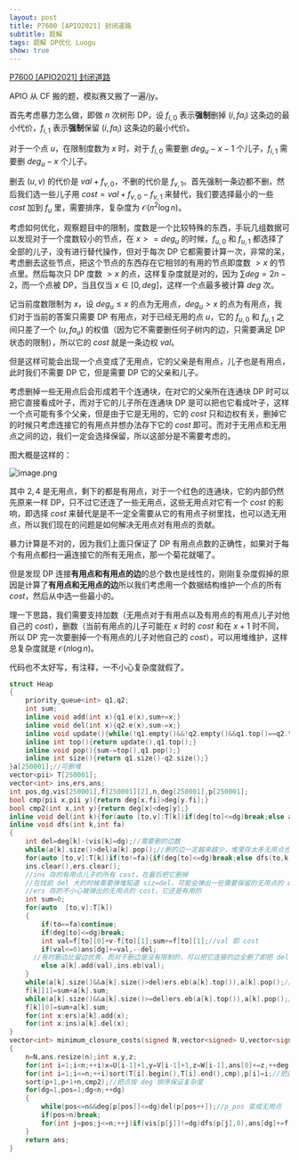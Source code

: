 ```yaml
---
layout: post
title: P7600 [APIO2021] 封闭道路
subtitle: 题解
tags: 题解 DP优化 Luogu
show: true
---
```


[P7600 [APIO2021] 封闭道路](https://www.luogu.com.cn/problem/P7600)

APIO 从 CF 搬的题，模拟赛又搬了一遍/jy。

首先考虑暴力怎么做，即做 $n$ 次树形 DP，设 $f_{i,0}$ 表示**强制**删掉 $(i,fa_i)$ 这条边的最小代价，$f_{i,1}$ 表示**强制**保留 $(i,fa_i)$ 这条边的最小代价。

对于一个点 $u$，在限制度数为 $x$ 时，对于 $f_{i,0}$ 需要删 $deg_u-x-1$ 个儿子，$f_{i,1}$ 需要删 $deg_u-x$ 个儿子。

删去 $(u,v)$ 的代价是 $val+f_{v,0}$，不删的代价是 $f_{v,1}$。首先强制一条边都不删，然后我们选一些儿子用 $cost=val+f_{v,0}-f_{v,1}$ 来替代，我们要选择最小的一些 $cost$ 加到 $f_u$ 里，需要排序，复杂度为 $\mathcal O(n^2\log n)$。

考虑如何优化，观察题目中的限制，度数是一个比较特殊的东西，手玩几组数据可以发现对于一个度数较小的节点，在 $x>=deg_u$ 的时候，$f_{u,0}$ 和 $f_{u,1}$ 都选择了全部的儿子，没有进行替代操作，但对于每次 DP 它都需要计算一次，非常的呆，考虑删去这些节点，把这个节点的东西存在它相邻的有用的节点即度数 $>x$ 的节点里。然后每次只 DP 度数 $>x$
 的点，这样复杂度就是对的，因为 $\sum deg=2n-2$，而一个点被 DP，当且仅当 $x\in[0,deg]$，这样一个点最多被计算 $deg$ 次。

记当前度数限制为 $x$，设 $deg_u\leq x$ 的点为无用点，$deg_u>x$ 的点为有用点，我们对于当前的答案只需要 DP 有用点，对于已经无用的点 $u$，它的 $f_{u,0}$ 和 $f_{u,1}$ 之间只差了一个 $(u,fa_u)$ 的权值（因为它不需要删任何子树内的边，只需要满足 DP 状态的限制），所以它的 $cost$ 就是一条边权 $val$。

但是这样可能会出现一个点变成了无用点，它的父亲是有用点，儿子也是有用点，此时我们不需要 DP 它，但是需要 DP 它的父亲和儿子。

考虑删掉一些无用点后会形成若干个连通块，在对它的父亲所在连通块 DP 时可以把它直接看成叶子，而对于它的儿子所在连通块 DP 是可以把也它看成叶子，这样一个点可能有多个父亲，但是由于它是无用的，它的 $cost$ 只和边权有关，删掉它的时候只考虑连接它的有用点并想办法存下它的 $cost$ 即可。而对于无用点和无用点之间的边，我们一定会选择保留，所以这部分是不需要考虑的。

图大概是这样的：

![image.png](https://s2.loli.net/2023/10/14/9UPkYwcsgfp5nSN.png)

其中 $2,4$ 是无用点，剩下的都是有用点，对于一个红色的连通块，它的内部仍然先原来一样 DP，只不过它还连了一些无用点，这些无用点对它有一个 $cost$ 的影响，即选择 $cost$ 来替代是是不一定全需要从它的有用点子树里找，也可以选无用点，所以我们现在的问题是如何解决无用点对有用点的贡献。

暴力计算是不对的，因为我们上面只保证了 DP 有用点点数的正确性，如果对于每个有用点都扫一遍连接它的所有无用点，那一个菊花就噶了。

但是发现 DP 连接**有用点和有用点的边**的总个数也是线性的，刚刚复杂度假掉的原因是计算了**有用点和无用点的边**所以我们考虑用一个数据结构维护一个点的所有 $cost$，然后从中选一些最小的。

理一下思路，我们需要支持加数（无用点对于有用点以及有用点的有用点儿子对他自己的 $cost$），删数（当前有用点的儿子可能在 $x$ 时的 $cost$ 和在 $x+1$ 时不同，所以 DP 完一次要删掉一个有用点的儿子对他自己的 $cost$），可以用堆维护，这样总复杂度就是 $\mathcal O(n\log n)$。

代码也不太好写，有注释，一不小心复杂度就假了。

```cpp
struct Heap
{
	priority_queue<int> q1,q2;
	int sum;
	inline void add(int x){q1.e(x),sum+=x;}
	inline void del(int x){q2.e(x),sum-=x;}
	inline void update(){while(!q1.empty()&&!q2.empty()&&q1.top()==q2.top())q1.pop(),q2.pop();}
	inline int top(){return update(),q1.top();}
	inline void pop(){sum-=top(),q1.pop();}
	inline int size(){return q1.size()-q2.size();}
}a[250001];//可删堆
vector<pii> T[250001];
vector<int> ins,ers,ans;
int pos,dg,vis[250001],f[250001][2],n,deg[250001],p[250001];
bool cmp(pii x,pii y){return deg[x.fi]>deg[y.fi];}
bool cmp2(int x,int y){return deg[x]<deg[y];}
inline void del(int k){for(auto [to,v]:T[k])if(deg[to]<=dg)break;else a[to].add(v);}//删除无用点是把它的 $cost$ 即边权 $v$ 存到它旁边的所有有用点的堆里
inline void dfs(int k,int fa)
{
	int del=deg[k]-(vis[k]=dg);//需要删的边数
	while(a[k].size()>del)a[k].pop();//删的边一定越来越少，堆里存太多无用点也是没用的，只保留cost最小的
	for(auto [to,v]:T[k])if(to!=fa){if(deg[to]<=dg)break;else dfs(to,k);}//按度数排序后只DP有用点
	ins.clear(),ers.clear();
    //ins 存的有用点儿子的所有 cost，在最后把它删掉
  	//在找前 del 大的时候需要弹堆知道 siz=del，可能会弹出一些需要保留的无用点的 cost
    //ers 存的不小心被弹出的无用点的 cost，它还是有用的
	int sum=0;
	for(auto  [to,v]:T[k])
	{
		if(to==fa)continue;
		if(deg[to]<=dg)break;
		int val=f[to][0]+v-f[to][1];sum+=f[to][1];//val 即 cost
		if(val<=0)ans[dg]+=val,--del;
      //有时删边比留边优秀，而对于删边是没有限制的，可以把它连接的边全删了即把 del 减成负数，要加特判，否则 WA on test 4
		else a[k].add(val),ins.eb(val);
	}
	while(a[k].size()&&a[k].size()>del)ers.eb(a[k].top()),a[k].pop();//删 deg-x 条
	f[k][1]=sum+a[k].sum;
	while(a[k].size()&&a[k].size()>=del)ers.eb(a[k].top()),a[k].pop();//删 deg-x-1 条
	f[k][0]=sum+a[k].sum;
	for(int x:ers)a[k].add(x);
	for(int x:ins)a[k].del(x);
}
vector<int> minimum_closure_costs(signed N,vector<signed> U,vector<signed> V,vector<signed> W)
{
	n=N,ans.resize(n);int x,y,z;
	for(int i=1;i<n;++i)x=U[i-1]+1,y=V[i-1]+1,z=W[i-1],ans[0]+=z,++deg[x],++deg[y],T[x].eb(mp(y,z)),T[y].eb(mp(x,z));
	for(int i=1;i<=n;++i)sort(T[i].begin(),T[i].end(),cmp),p[i]=i;//把边按 deg 排序保证复杂度
	sort(p+1,p+1+n,cmp2);//把点按 deg 排序保证复杂度
	for(dg=1,pos=1;dg<n;++dg)
	{
		while(pos<=n&&deg[p[pos]]<=dg)del(p[pos++]);//p_pos 变成无用点 
		if(pos>n)break;
		for(int j=pos;j<=n;++j)if(vis[p[j]]!=dg)dfs(p[j],0),ans[dg]+=f[p[j]][1];
	}
	return ans;
}
```